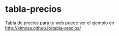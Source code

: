 # tabla-precios
Tabla de precios para tu web
puede ver el ejemplo en http://ximosa.github.io/tabla-precios/
